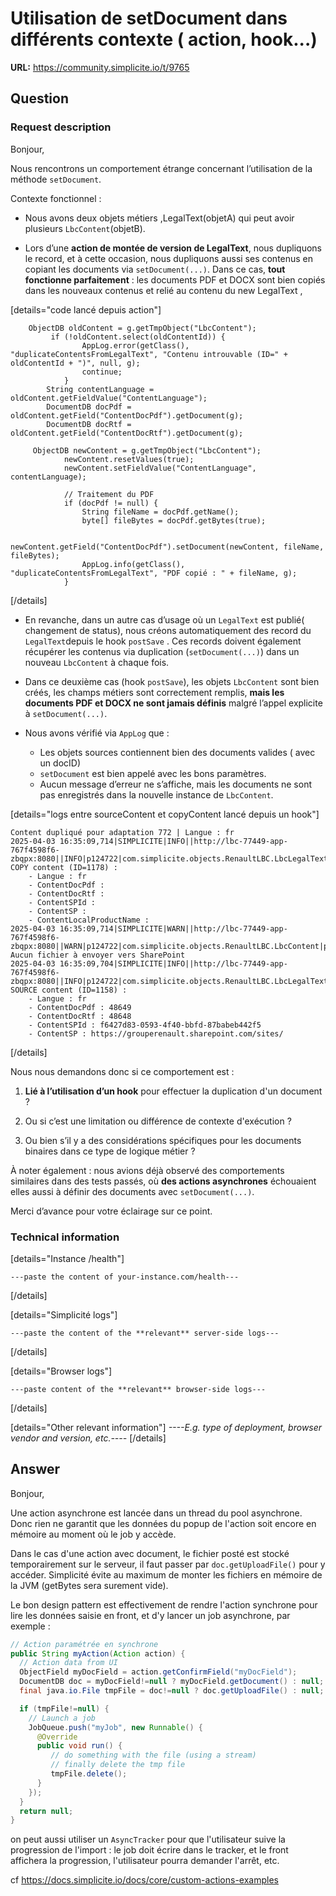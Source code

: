 # Utilisation de setDocument dans différents contexte ( action, hook...)

**URL:** https://community.simplicite.io/t/9765

## Question
### Request description

Bonjour,

Nous rencontrons un comportement étrange concernant l’utilisation de la méthode `setDocument`.

Contexte fonctionnel :

* Nous avons deux objets métiers ,LegalText(objetA) qui peut avoir plusieurs  `LbcContent`(objetB).

* Lors d’une **action de montée de version de LegalText**, nous dupliquons le record, et à cette occasion, nous dupliquons aussi ses contenus en copiant les documents via `setDocument(...)`. Dans ce cas, **tout fonctionne parfaitement** : les documents PDF et DOCX sont bien copiés dans les nouveaux contenus et  relié au contenu du new LegalText ,

 [details="code lancé depuis action"]

```
    ObjectDB oldContent = g.getTmpObject("LbcContent");
	     if (!oldContent.select(oldContentId)) {
	            AppLog.error(getClass(), "duplicateContentsFromLegalText", "Contenu introuvable (ID=" + oldContentId + ")", null, g);
	            continue;
	        }	
	    String contentLanguage = oldContent.getFieldValue("ContentLanguage");
		DocumentDB docPdf = oldContent.getField("ContentDocPdf").getDocument(g);
		DocumentDB docRtf = oldContent.getField("ContentDocRtf").getDocument(g);

     ObjectDB newContent = g.getTmpObject("LbcContent");
			newContent.resetValues(true);
			newContent.setFieldValue("ContentLanguage", contentLanguage);
			
			// Traitement du PDF 
			if (docPdf != null) {
			    String fileName = docPdf.getName();
			    byte[] fileBytes = docPdf.getBytes(true); 

			    newContent.getField("ContentDocPdf").setDocument(newContent, fileName, fileBytes);
			    AppLog.info(getClass(), "duplicateContentsFromLegalText", "PDF copié : " + fileName, g);
			}
```
[/details]

* En revanche, dans un autre cas d’usage où un `LegalText` est publié( changement de status), nous créons automatiquement des record du `LegalText`depuis le hook `postSave` . Ces records doivent également récupérer les contenus via duplication (`setDocument(...)`) dans un nouveau `LbcContent` à chaque fois.

* Dans ce deuxième cas (hook `postSave`), les objets `LbcContent` sont bien créés, les champs métiers sont correctement remplis, **mais les documents PDF et DOCX ne sont jamais définis** malgré l’appel explicite à `setDocument(...)`.
* Nous avons vérifié via `AppLog` que :
  * Les objets sources contiennent bien des documents valides ( avec un docID)
  * `setDocument` est bien appelé avec les bons paramètres.
  * Aucun message d’erreur ne s’affiche, mais les documents ne sont pas enregistrés dans la nouvelle instance de `LbcContent`.
  
 [details="logs entre sourceContent et copyContent lancé depuis un hook"]
```text
Content dupliqué pour adaptation 772 | Langue : fr
2025-04-03 16:35:09,714|SIMPLICITE|INFO||http://lbc-77449-app-767f4598f6-zbqpx:8080||INFO|p124722|com.simplicite.objects.RenaultLBC.LbcLegalText|createContentsForAdaptation||Evénement: COPY content (ID=1178) :
    - Langue : fr
    - ContentDocPdf :
    - ContentDocRtf :
    - ContentSPId :
    - ContentSP :
    - ContentLocalProductName :
2025-04-03 16:35:09,714|SIMPLICITE|WARN||http://lbc-77449-app-767f4598f6-zbqpx:8080||WARN|p124722|com.simplicite.objects.RenaultLBC.LbcContent|postSave||Evénement: Aucun fichier à envoyer vers SharePoint
2025-04-03 16:35:09,704|SIMPLICITE|INFO||http://lbc-77449-app-767f4598f6-zbqpx:8080||INFO|p124722|com.simplicite.objects.RenaultLBC.LbcLegalText|createContentsForAdaptation||Evénement: SOURCE content (ID=1158) :
    - Langue : fr
    - ContentDocPdf : 48649
    - ContentDocRtf : 48648
    - ContentSPId : f6427d83-0593-4f40-bbfd-87babeb442f5
    - ContentSP : https://grouperenault.sharepoint.com/sites/

```

[/details]

Nous nous demandons donc si ce comportement est :

1. **Lié à l’utilisation d’un hook** pour effectuer la duplication d'un document ?

3. Ou si c’est une limitation ou différence de contexte d'exécution ?

5. Ou bien s’il y a des considérations spécifiques pour les documents binaires dans ce type de logique métier ?

À noter également : nous avions déjà observé des comportements similaires dans des tests passés, où **des actions asynchrones** échouaient elles aussi à définir des documents avec `setDocument(...)`.

Merci d’avance pour votre éclairage sur ce point. 

### Technical information

[details="Instance /health"]
```text
---paste the content of your-instance.com/health---
```
[/details]

[details="Simplicité logs"]
```text
---paste the content of the **relevant** server-side logs---
```
[/details]

[details="Browser logs"]
```text
---paste content of the **relevant** browser-side logs---
```
[/details]

[details="Other relevant information"]
*----E.g. type of deployment, browser vendor and version, etc.----*
[/details]

## Answer
Bonjour,

Une action asynchrone est lancée dans un thread du pool asynchrone.
Donc rien ne garantit que les données du popup de l'action soit encore en mémoire au moment où le job y accède. 

Dans le cas d'une action avec document, le fichier posté est stocké temporairement sur le serveur, il faut passer par `doc.getUploadFile()` pour y accéder. Simplicité évite au maximum de monter les fichiers en mémoire de la JVM (getBytes sera surement vide).

Le bon design pattern est effectivement de rendre l'action synchrone pour lire les données saisie en front, et d'y lancer un job asynchrone, par exemple :

```java
// Action paramétrée en synchrone
public String myAction(Action action) {
  // Action data from UI
  ObjectField myDocField = action.getConfirmField("myDocField");
  DocumentDB doc = myDocField!=null ? myDocField.getDocument() : null;
  final java.io.File tmpFile = doc!=null ? doc.getUploadFile() : null;

  if (tmpFile!=null) {
    // Launch a job
    JobQueue.push("myJob", new Runnable() {
      @Override
      public void run() {
         // do something with the file (using a stream)
         // finally delete the tmp file
         tmpFile.delete();
      }
    });
  }
  return null;
}
```

on peut aussi utiliser un  `AsyncTracker` pour que l'utilisateur suive la progression de l'import : le job doit écrire dans le tracker, et le front affichera la progression, l'utilisateur pourra demander l'arrêt, etc.

cf
https://docs.simplicite.io/docs/core/custom-actions-examples
